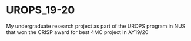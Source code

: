 # UROPS_19-20
My undergraduate research project as part of the UROPS program in NUS that won the CRISP award for best 4MC project in AY19/20
